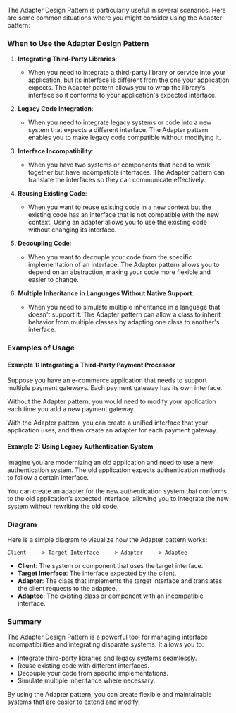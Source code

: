 The Adapter Design Pattern is particularly useful in several scenarios. Here are some common situations where you might consider using the Adapter pattern:

### When to Use the Adapter Design Pattern

1. **Integrating Third-Party Libraries**:

   - When you need to integrate a third-party library or service into your application, but its interface is different from the one your application expects. The Adapter pattern allows you to wrap the library’s interface so it conforms to your application's expected interface.

2. **Legacy Code Integration**:

   - When you need to integrate legacy systems or code into a new system that expects a different interface. The Adapter pattern enables you to make legacy code compatible without modifying it.

3. **Interface Incompatibility**:

   - When you have two systems or components that need to work together but have incompatible interfaces. The Adapter pattern can translate the interfaces so they can communicate effectively.

4. **Reusing Existing Code**:

   - When you want to reuse existing code in a new context but the existing code has an interface that is not compatible with the new context. Using an adapter allows you to use the existing code without changing its interface.

5. **Decoupling Code**:

   - When you want to decouple your code from the specific implementation of an interface. The Adapter pattern allows you to depend on an abstraction, making your code more flexible and easier to change.

6. **Multiple Inheritance in Languages Without Native Support**:
   - When you need to simulate multiple inheritance in a language that doesn't support it. The Adapter pattern can allow a class to inherit behavior from multiple classes by adapting one class to another's interface.

### Examples of Usage

#### Example 1: Integrating a Third-Party Payment Processor

Suppose you have an e-commerce application that needs to support multiple payment gateways. Each payment gateway has its own interface.

Without the Adapter pattern, you would need to modify your application each time you add a new payment gateway.

With the Adapter pattern, you can create a unified interface that your application uses, and then create an adapter for each payment gateway.

#### Example 2: Using Legacy Authentication System

Imagine you are modernizing an old application and need to use a new authentication system. The old application expects authentication methods to follow a certain interface.

You can create an adapter for the new authentication system that conforms to the old application’s expected interface, allowing you to integrate the new system without rewriting the old code.

### Diagram

Here is a simple diagram to visualize how the Adapter pattern works:

```
Client ----> Target Interface ----> Adapter ----> Adaptee
```

- **Client**: The system or component that uses the target interface.
- **Target Interface**: The interface expected by the client.
- **Adapter**: The class that implements the target interface and translates the client requests to the adaptee.
- **Adaptee**: The existing class or component with an incompatible interface.

### Summary

The Adapter Design Pattern is a powerful tool for managing interface incompatibilities and integrating disparate systems. It allows you to:

- Integrate third-party libraries and legacy systems seamlessly.
- Reuse existing code with different interfaces.
- Decouple your code from specific implementations.
- Simulate multiple inheritance where necessary.

By using the Adapter pattern, you can create flexible and maintainable systems that are easier to extend and modify.
